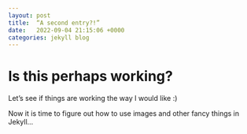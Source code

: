 ```yaml
---
layout: post
title:  “A second entry?!”
date:   2022-09-04 21:15:06 +0000
categories: jekyll blog
---
```


# Is this perhaps working? 
Let’s see if things are working the way I would like :) 

Now it is time to figure out how to use images and other fancy things in Jekyll... 

